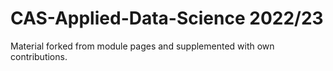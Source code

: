 # CAS-Applied-Data-Science 2022/23

Material forked from module pages and supplemented with own contributions.

